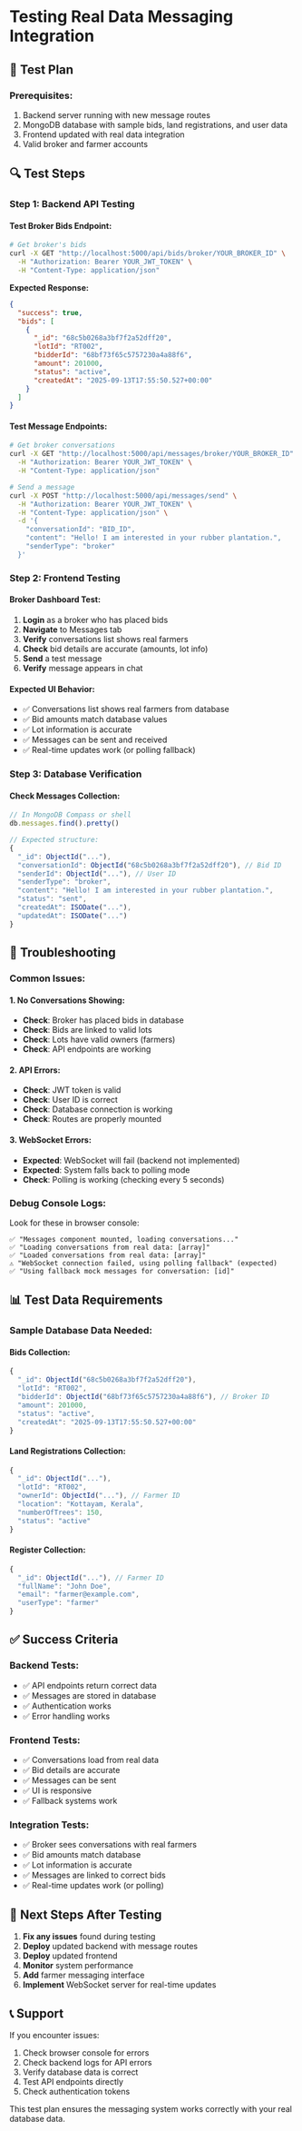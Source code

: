 # Testing Real Data Messaging Integration

## 🧪 **Test Plan**

### **Prerequisites:**
1. Backend server running with new message routes
2. MongoDB database with sample bids, land registrations, and user data
3. Frontend updated with real data integration
4. Valid broker and farmer accounts

## 🔍 **Test Steps**

### **Step 1: Backend API Testing**

#### **Test Broker Bids Endpoint:**
```bash
# Get broker's bids
curl -X GET "http://localhost:5000/api/bids/broker/YOUR_BROKER_ID" \
  -H "Authorization: Bearer YOUR_JWT_TOKEN" \
  -H "Content-Type: application/json"
```

**Expected Response:**
```json
{
  "success": true,
  "bids": [
    {
      "_id": "68c5b0268a3bf7f2a52dff20",
      "lotId": "RT002",
      "bidderId": "68bf73f65c5757230a4a88f6",
      "amount": 201000,
      "status": "active",
      "createdAt": "2025-09-13T17:55:50.527+00:00"
    }
  ]
}
```

#### **Test Message Endpoints:**
```bash
# Get broker conversations
curl -X GET "http://localhost:5000/api/messages/broker/YOUR_BROKER_ID" \
  -H "Authorization: Bearer YOUR_JWT_TOKEN" \
  -H "Content-Type: application/json"

# Send a message
curl -X POST "http://localhost:5000/api/messages/send" \
  -H "Authorization: Bearer YOUR_JWT_TOKEN" \
  -H "Content-Type: application/json" \
  -d '{
    "conversationId": "BID_ID",
    "content": "Hello! I am interested in your rubber plantation.",
    "senderType": "broker"
  }'
```

### **Step 2: Frontend Testing**

#### **Broker Dashboard Test:**
1. **Login** as a broker who has placed bids
2. **Navigate** to Messages tab
3. **Verify** conversations list shows real farmers
4. **Check** bid details are accurate (amounts, lot info)
5. **Send** a test message
6. **Verify** message appears in chat

#### **Expected UI Behavior:**
- ✅ Conversations list shows real farmers from database
- ✅ Bid amounts match database values
- ✅ Lot information is accurate
- ✅ Messages can be sent and received
- ✅ Real-time updates work (or polling fallback)

### **Step 3: Database Verification**

#### **Check Messages Collection:**
```javascript
// In MongoDB Compass or shell
db.messages.find().pretty()

// Expected structure:
{
  "_id": ObjectId("..."),
  "conversationId": ObjectId("68c5b0268a3bf7f2a52dff20"), // Bid ID
  "senderId": ObjectId("..."), // User ID
  "senderType": "broker",
  "content": "Hello! I am interested in your rubber plantation.",
  "status": "sent",
  "createdAt": ISODate("..."),
  "updatedAt": ISODate("...")
}
```

## 🐛 **Troubleshooting**

### **Common Issues:**

#### **1. No Conversations Showing:**
- **Check**: Broker has placed bids in database
- **Check**: Bids are linked to valid lots
- **Check**: Lots have valid owners (farmers)
- **Check**: API endpoints are working

#### **2. API Errors:**
- **Check**: JWT token is valid
- **Check**: User ID is correct
- **Check**: Database connection is working
- **Check**: Routes are properly mounted

#### **3. WebSocket Errors:**
- **Expected**: WebSocket will fail (backend not implemented)
- **Expected**: System falls back to polling mode
- **Check**: Polling is working (checking every 5 seconds)

### **Debug Console Logs:**
Look for these in browser console:
```
✅ "Messages component mounted, loading conversations..."
✅ "Loading conversations from real data: [array]"
✅ "Loaded conversations from real data: [array]"
⚠️ "WebSocket connection failed, using polling fallback" (expected)
✅ "Using fallback mock messages for conversation: [id]"
```

## 📊 **Test Data Requirements**

### **Sample Database Data Needed:**

#### **Bids Collection:**
```javascript
{
  "_id": ObjectId("68c5b0268a3bf7f2a52dff20"),
  "lotId": "RT002",
  "bidderId": ObjectId("68bf73f65c5757230a4a88f6"), // Broker ID
  "amount": 201000,
  "status": "active",
  "createdAt": "2025-09-13T17:55:50.527+00:00"
}
```

#### **Land Registrations Collection:**
```javascript
{
  "_id": ObjectId("..."),
  "lotId": "RT002",
  "ownerId": ObjectId("..."), // Farmer ID
  "location": "Kottayam, Kerala",
  "numberOfTrees": 150,
  "status": "active"
}
```

#### **Register Collection:**
```javascript
{
  "_id": ObjectId("..."), // Farmer ID
  "fullName": "John Doe",
  "email": "farmer@example.com",
  "userType": "farmer"
}
```

## ✅ **Success Criteria**

### **Backend Tests:**
- ✅ API endpoints return correct data
- ✅ Messages are stored in database
- ✅ Authentication works
- ✅ Error handling works

### **Frontend Tests:**
- ✅ Conversations load from real data
- ✅ Bid details are accurate
- ✅ Messages can be sent
- ✅ UI is responsive
- ✅ Fallback systems work

### **Integration Tests:**
- ✅ Broker sees conversations with real farmers
- ✅ Bid amounts match database
- ✅ Lot information is accurate
- ✅ Messages are linked to correct bids
- ✅ Real-time updates work (or polling)

## 🚀 **Next Steps After Testing**

1. **Fix any issues** found during testing
2. **Deploy** updated backend with message routes
3. **Deploy** updated frontend
4. **Monitor** system performance
5. **Add** farmer messaging interface
6. **Implement** WebSocket server for real-time updates

## 📞 **Support**

If you encounter issues:
1. Check browser console for errors
2. Check backend logs for API errors
3. Verify database data is correct
4. Test API endpoints directly
5. Check authentication tokens

This test plan ensures the messaging system works correctly with your real database data.



